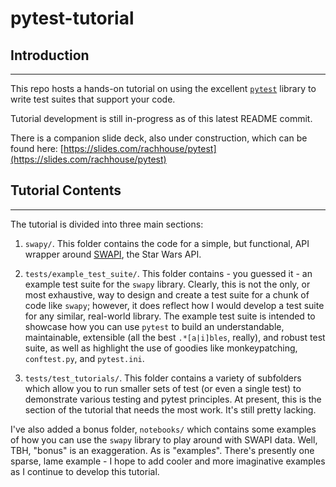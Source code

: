# pytest-tutorial

## Introduction
---
This repo hosts a hands-on tutorial on using the excellent [`pytest`](https://docs.pytest.org/en/latest/) library to write test suites that support your code.

Tutorial development is still in-progress as of this latest README commit.

There is a companion slide deck, also under construction, which can be found here: [https://slides.com/rachhouse/pytest](https://slides.com/rachhouse/pytest)

## Tutorial Contents
---
The tutorial is divided into three main sections:
1. `swapy/`. This folder contains the code for a simple, but functional, API wrapper around [SWAPI](https://swapi.co/), the Star Wars API. 

1. `tests/example_test_suite/`. This folder contains - you guessed it - an example test suite for the `swapy` library. Clearly, this is not the only, or most exhaustive, way to design and create a test suite for a chunk of code like `swapy`; however, it does reflect how I would develop a test suite for any similar, real-world library. The example test suite is intended to showcase how you can use `pytest` to build an understandable, maintainable, extensible (all the best `.*[a|i]bles`, really), and robust test suite, as well as highlight the use of goodies like monkeypatching, `conftest.py`, and `pytest.ini`. 

1. `tests/test_tutorials/`. This folder contains a variety of subfolders which allow you to run smaller sets of test (or even a single test) to demonstrate various testing and pytest principles. At present, this is the section of the tutorial that needs the most work. It's still pretty lacking.

I've also added a bonus folder, `notebooks/` which contains some examples of how you can use the `swapy` library to play around with SWAPI data. Well, TBH, "bonus" is an exaggeration. As is "example*s*". There's presently one sparse, lame example - I hope to add cooler and more imaginative examples as I continue to develop this tutorial.